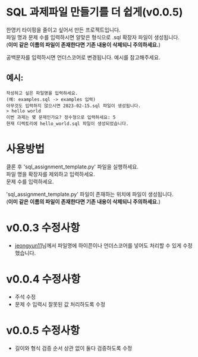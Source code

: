 # SQL 과제파일 만들기를 더 쉽게(v0.0.5)
한영키 타이핑을 줄이고 싶어서 만든 프로젝트입니다.  
파일 명과 문제 수를 입력하시면 알맞은 형식으로 .sql 확장자 파일이 생성됩니다.  
(**이미 같은 이름의 파일이 존재한다면 기존 내용이 삭제되니 주의하세요.**)  

공백문자를 입력하시면 언더스코어로 변경됩니다. 예시를 참고해주세요.

## 예시:
```
작성하고 싶은 파일명을 입력하세요.
(예: examples.sql -> examples 입력)
아무것도 입력하지 않으시면 2023-02-15.sql 파일이 생성됩니다.
> hello world
이번 과제는 몇 문제인가요? 정수형으로 입력하세요: 5
현재 디렉토리에 hello_world.sql 파일이 생성되었습니다.
```

# 사용방법
클론 후 'sql_assignment_template.py' 파일을 실행하세요.  
파일 명을 확장자를 제외하고 입력하세요.  
문제 수를 입력하세요.  

'sql_assignment_template.py' 파일이 존재하는 위치에 파일이 생성됩니다.  
(**이미 같은 이름의 파일이 존재한다면 기존 내용이 삭제되니 주의하세요.**)

# v0.0.3 수정사항
- [jeongyun11](https://github.com/jeongyun11)님께서 파일명에 하이픈이나 언더스코어를 넣어도 처리할 수 있게 수정했습니다.

# v0.0.4 수정사항
- 주석 수정
- 문제 수 입력시 잘못된 값 처리하도록 수정

# v0.0.5 수정사항
- 길이와 형식 검증 순서 상관 없이 둘다 검증하도록 수정
